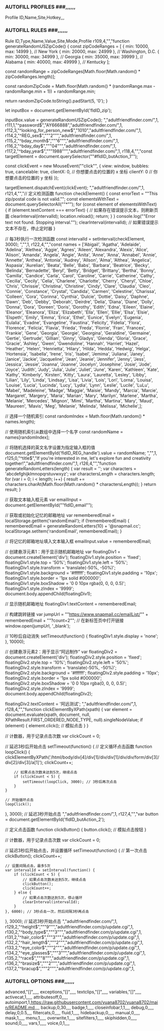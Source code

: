 ### AUTOFILL PROFILES ###,,,,,,
Profile ID,Name,Site,Hotkey,,,
### AUTOFILL RULES ###,,,,,,
Rule ID,Type,Name,Value,Site,Mode,Profile
r109,4,"","function generateRandomUSZipCode() {
  const zipCodeRanges = [
    { min: 10000, max: 14999 }, // New York
    { min: 20000, max: 24999 }, // Washington, D.C.
    { min: 30000, max: 34999 }, // Georgia
    { min: 35000, max: 39999 }, // Alabama
    { min: 40000, max: 49999 }, // Kentucky
  ];

  const randomRange = zipCodeRanges[Math.floor(Math.random() * zipCodeRanges.length)];

  const randomZipCode = Math.floor(Math.random() * (randomRange.max - randomRange.min + 1)) + randomRange.min;

  return randomZipCode.toString().padStart(5, '0');
}

let inputBox = document.getElementById('fldID_zip');

inputBox.value = generateRandomUSZipCode();
","adultfriendfinder.com/",1,
r111,1,"^password$","AY666888","adultfriendfinder.com/",1,
r112,3,"^looking_for_person_new$","1010","adultfriendfinder.com/",1,
r114,2,"^REG_sex$","""2""","adultfriendfinder.com/",1,
r115,2,"^bday_month$","""6""","adultfriendfinder.com/",1,
r116,2,"^bday_day$","""04""","adultfriendfinder.com/",1,
r117,2,"^bday_year$","""1988""","adultfriendfinder.com/",1,
r118,4,"","const targetElement = document.querySelector(""#fldID_butAction_1"");

const clickEvent = new MouseEvent(""click"", {
  view: window,
  bubbles: true,
  cancelable: true,
  clientX: 0, // 你想要点击的位置的 x 坐标
  clientY: 0  // 你想要点击的位置的 y 坐标
});

targetElement.dispatchEvent(clickEvent);
","adultfriendfinder.com/",1,
r121,4,"","// 定义检测函数
function checkElement() {
    const errorText = ""This zip/postal code is not valid."";
    const elementsWithText = document.querySelectorAll(""*"");
    for (const element of elementsWithText) {
        if (element.textContent === errorText) {
            // 如果存在错误提示文本，则刷新页面
            clearInterval(intervalId);
            location.reload();
            return;
        }
    }
    console.log(""Error text not found. Stopping interval."");
    clearInterval(intervalId); // 如果错误提示文本不存在，停止定时器
}

// 每3秒执行一次检测函数
const intervalId = setInterval(checkElement, 3000);
","",1,
r122,4,"","const names = ['Abigail',
'Agatha',
'Adelaide',
'Adelina',
'Alethea',
'Aggie',
'Agnes',
'Aileen',
'Alexandra',
'Alexis',
'Alice',
'Alison',
'Amanda',
'Angela',
'Angie',
'Anita',
'Anne',
'Anna',
'Annabel',
'Annie',
'Annette',
'Anthea',
'Antonia',
'Audrey',
'Allson',
'Alma',
'Althea',
'Angelica',
'Aspasia',
'Aurelian',
'Beata',
'Belle',
'Babs',
'Barbara',
'Beatrice',
'Becky',
'Belinda',
'Bernadette',
'Beryl',
'Betty',
'Bridget',
'Brittany',
'Bertha',
'Bonny',
'Camilla',
'Candice',
'Carla',
'Carol',
'Caroline',
'Carrie',
'Catherine',
'Cathy',
'Cecilia',
'Cecily',
'Celia',
'Charlene',
'Charlotte',
'Cherry',
'Cheryl',
'Chloe',
'Chris',
'Chrissie',
'Christina',
'Christine',
'Cindy',
'Clare',
'Claudia',
'Cleo',
'Connie',
'Constance',
'Crystal',
'Candida',
'Carmen',
'Celestine',
'Charissa',
'Colleen',
'Cora',
'Corinna',
'Cynthia',
'Dulcie',
'Dottie',
'Daisy',
'Daphne',
'Dawn',
'Deb',
'Debby',
'Deborah',
'Deirdre',
'Delia',
'Diana',
'Diane',
'Dolly',
'Donna',
'Dora',
'Doreen',
'Doris',
'Dorothy',
'Edith',
'Edna',
'Eileen',
'Elaine',
'Eleanor',
'Eleanora',
'Eliza',
'Elizabeth',
'Ella',
'Ellen',
'Ellie',
'Elsa',
'Elsie',
'Elspeth',
'Emily',
'Emma',
'Erica',
'Ethel',
'Eunice',
'Evelyn',
'Eugenia',
'Eulalia',
'Evadne',
'Evangeline',
'Faustina',
'Felicity',
'Fidelia',
'Flora',
'Florence',
'Felicia',
'Flavia',
'Frieda',
'Freda',
'Florrie',
'Fran',
'Frances',
'Frankie',
'Gene',
'Georgia',
'Georgie',
'Georgina',
'Geraldine',
'Germaine',
'Gertie',
'Gertrude',
'Gillian',
'Ginny',
'Gladys',
'Glenda',
'Gloria',
'Grace',
'Gracie',
'Ashley',
'Gwen',
'Gwendoline',
'Hannah',
'Harriet',
'Hazel',
'Heather',
'Helen',
'Henrietta',
'Hilary',
'Hilda',
'Hedda',
'Hedwig',
'Helga',
'Hortensia',
'Isabella',
'Irene',
'Iris',
'Isabel',
'Jemima',
'Juliana',
'Janey',
'Janice',
'Jackie',
'Jacqueline',
'Jean',
'Jeanie',
'Jennifer',
'Jenny',
'Jess',
'Jessica',
'Jessie',
'Joanna',
'Joanne',
'Jocelyn',
'Josephine',
'Josie',
'Jode',
'Joyce',
'Judith',
'Judy',
'Julia',
'Julie',
'Juliet',
'June',
'Karen',
'Kathleen',
'Kate',
'Kathy',
'Kimberly',
'Kirsten',
'Kitty',
'Laura',
'Lauretta',
'Lesley',
'Libby',
'Lilian',
'Lily',
'Linda',
'Lindsay',
'Lisa',
'Livia',
'Lois',
'Lori',
'Lorna',
'Louisa',
'Louise',
'Lucia',
'Lucinda',
'Lucy',
'Lydia',
'Lynn',
'Leslie',
'Lucile',
'LuLu',
'Mabel',
'Madeleine',
'Madge',
'Maggie',
'Maisie',
'Mandy',
'Marcia',
'Marcie',
'Margaret',
'Margery',
'Maria',
'Marian',
'Mary',
'Marilyn',
'Marlene',
'Martha',
'Melanie',
'Mercedes',
'Mignon',
'Mimi',
'Martha',
'Martina',
'Mary',
'Maud',
'Maureen',
'Mavis',
'Meg',
'Melanie',
'Melinda',
'Melissa',
'Michelle',];

// 选择一个随机索引
const randomIndex = Math.floor(Math.random() * names.length);

// 使用随机索引从数组中选择一个名字
const randomName = names[randomIndex];

// 将随机选择的英文名字设置为指定输入框的值
document.getElementById('fldID_REG_handle').value = randomName;
","",1,
r125,0,"^title$","If you're interested in me, let's explore fun and creativity together!","adultfriendfinder.com/",1,
r126,4,"","function generateRandomLetters(length) {
  var result = '';
  var characters = 'abcdefghijklmnopqrstuvwxyz';
  var charactersLength = characters.length;
  for (var i = 0; i < length; i++) {
    result += characters.charAt(Math.floor(Math.random() * charactersLength));
  }
  return result;
}

// 获取文本输入框元素
var emailInput = document.getElementById(""fldID_email"");

// 获取或初始化记忆的邮箱地址
var rememberedEmail = localStorage.getItem('randomEmail');
if (!rememberedEmail) {
    rememberedEmail = generateRandomLetters(10) + '@snapmail.cc';
    localStorage.setItem('randomEmail', rememberedEmail);
}

// 将记忆的邮箱地址填入文本输入框
emailInput.value = rememberedEmail;

// 创建悬浮元素1：用于显示随机邮箱地址
var floatingDiv1 = document.createElement('div');
floatingDiv1.style.position = 'fixed';
floatingDiv1.style.top = '50%';
floatingDiv1.style.left = '50%';
floatingDiv1.style.transform = 'translate(-50%, -50%)';
floatingDiv1.style.background = '#ffffff';
floatingDiv1.style.padding = '10px';
floatingDiv1.style.border = '1px solid #000000';
floatingDiv1.style.boxShadow = '0 0 10px rgba(0, 0, 0, 0.5)';
floatingDiv1.style.zIndex = '9999';
document.body.appendChild(floatingDiv1);

// 显示随机邮箱地址
floatingDiv1.textContent = rememberedEmail;

// 构建跳转链接
var jumpUrl = ""https://www.snapmail.cc/emailList/"" + rememberedEmail + ""?count=2"";
// 在新标签页中打开链接
window.open(jumpUrl, '_blank');

// 10秒后自动消失
setTimeout(function() {
  floatingDiv1.style.display = 'none';
}, 10000);

// 创建悬浮元素2：用于显示“阿远制作”
var floatingDiv2 = document.createElement('div');
floatingDiv2.style.position = 'fixed';
floatingDiv2.style.top = '10%';
floatingDiv2.style.left = '50%';
floatingDiv2.style.transform = 'translate(-50%, -50%)';
floatingDiv2.style.background = '#ffffff';
floatingDiv2.style.padding = '10px';
floatingDiv2.style.border = '1px solid #000000';
floatingDiv2.style.boxShadow = '0 0 10px rgba(0, 0, 0, 0.5)';
floatingDiv2.style.zIndex = '9999';
document.body.appendChild(floatingDiv2);

floatingDiv2.textContent = '阿远测试';
","adultfriendfinder.com/",1,
r128,4,"","function clickElementByXPath(xpath) {
    var element = document.evaluate(xpath, document, null, XPathResult.FIRST_ORDERED_NODE_TYPE, null).singleNodeValue;
    if (element) {
        element.click(); // 模拟点击
    }
}

// 计数器，用于记录点击次数
var clickCount = 0;

// 延迟3秒后开始点击
setTimeout(function() {
    // 定义循环点击函数
    function loopClick() {
        clickElementByXPath('/html/body/div[4]/div[1]/div/div[1]/div/div/form/div[3]/div[2]/div[3]/a[1]');
        clickCount++;

        // 如果点击次数未达到5次，继续点击
        if (clickCount < 5) {
            setTimeout(loopClick, 3000); // 3秒后再次点击
        }
    }

    // 开始循环点击
    loopClick();
}, 3000); // 延迟3秒开始点击
","adultfriendfinder.com/",1,
r127,4,"","var button = document.getElementById('fldID_butAction_2');

// 定义点击函数
function clickButton() {
    button.click(); // 模拟点击按钮
}

// 计数器，用于记录点击次数
var clickCount = 0;

// 延迟3秒后开始点击，并设置循环
setTimeout(function() {
    // 第一次点击
    clickButton();
    clickCount++;

    // 设置间隔点击，最多5次
    var intervalId = setInterval(function() {
        if (clickCount < 5) {
            // 如果点击次数未达到5次，继续点击
            clickButton();
            clickCount++;
        } else {
            // 如果点击次数达到5次，停止循环
            clearInterval(intervalId);
        }
    }, 6000); // 3秒点击一次，然后间隔3秒再点击
}, 3000); // 延迟3秒开始点击
","adultfriendfinder.com/",1,
r129,2,"^height$","""9""","adultfriendfinder.com/p/update.cgi",1,
r130,2,"^body_type$","""3""","adultfriendfinder.com/p/update.cgi",1,
r131,2,"^hair_color$","""3""","adultfriendfinder.com/p/update.cgi",1,
r132,2,"^hair_length$","""2""","adultfriendfinder.com/p/update.cgi",1,
r133,2,"^eye_color$","""2""","adultfriendfinder.com/p/update.cgi",1,
r134,2,"^eye_glasses$","""3""","adultfriendfinder.com/p/update.cgi",1,
r135,2,"^race$","""8""","adultfriendfinder.com/p/update.cgi",1,
r136,2,"^brasize$","""2""","adultfriendfinder.com/p/update.cgi",1,
r137,2,"^bracup$","""2""","adultfriendfinder.com/p/update.cgi",1,
### AUTOFILL OPTIONS ###,,,,,,
advanced,"[]",,,,,
exceptions,"[]",,,,,
textclips,"[]",,,,,
variables,"[]",,,,,
activecat,1,,,,,
attributesoff,0,,,,,
autoimport,1,https://raw.githubusercontent.com/yuana8702/yuana8702/main/README.md,,,,
backup,0,30,,,,
badge,1,,,,,
closeinfobar,1,1,,,,
debug,0,,,,,
delay,0,0.5,,,,
filtercats,0,,,,,
fluid,1,,,,,
hidebackup,0,,,,,
manual,0,,,,,
mask,1,,,,,
menu,1,,,,,
overwrite,1,,,,,
sitefilters,1,,,,,
skiphidden,0,,,,,
sound,0,,,,,
vars,1,,,,,
voice,0,1,,,,
